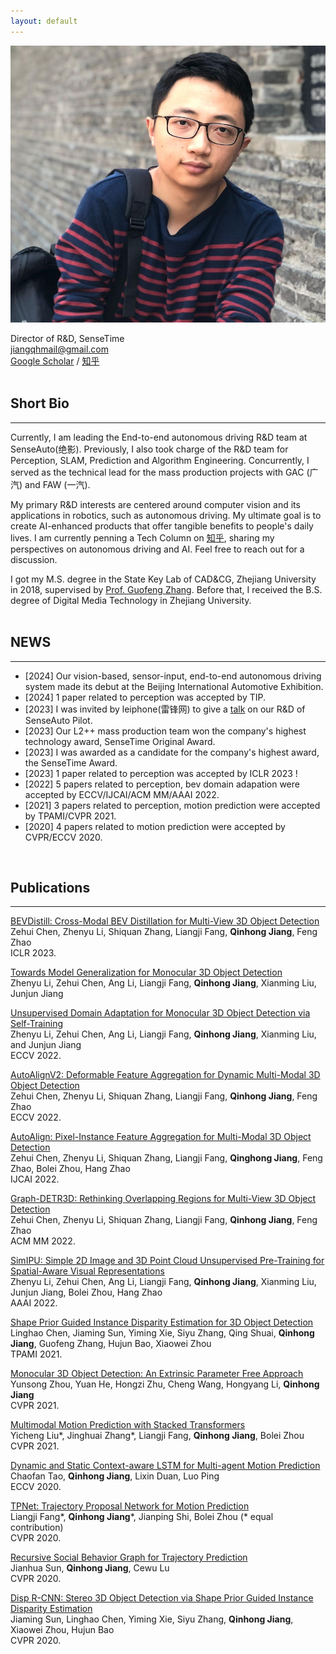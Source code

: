 ```yaml
---
layout: default
---
```


<img class="profile-picture" src="bio.jpg">

Director of R&D, SenseTime   
jiangqhmail@gmail.com   
[Google Scholar](https://scholar.google.com.hk/citations?user=yQAPc88AAAAJ&hl=zh-CN)  / [知乎](https://www.zhihu.com/people/mylivejiang/posts)     
<br/>

## Short Bio   
---   
Currently, I am leading the End-to-end autonomous driving R&D team at SenseAuto(绝影). Previously, I also took charge of the R&D team for Perception, SLAM, Prediction and Algorithm Engineering. Concurrently, I served as the technical lead for the mass production projects with GAC (广汽) and FAW (一汽).

My primary R&D interests are centered around computer vision and its applications in robotics, such as autonomous driving. My ultimate goal is to create AI-enhanced products that offer tangible benefits to people's daily lives. I am currently penning a Tech Column on [知乎](https://www.zhihu.com/column/c_1776566920101675008), sharing my perspectives on autonomous driving and AI. Feel free to reach out for a discussion.
     
I got my M.S. degree in the State Key Lab of CAD&CG, Zhejiang University in 2018, supervised by [Prof. Guofeng Zhang](http://www.cad.zju.edu.cn/home/gfzhang/). Before that, I received the B.S. degree of Digital Media Technology in Zhejiang University.    
<br/>

## NEWS  
---   
- \[2024\]  Our vision-based, sensor-input, end-to-end autonomous driving system made its debut at the Beijing International Automotive Exhibition.
- \[2024\]  1 paper related to perception was accepted by TIP.
- \[2023\]  I was invited by leiphone(雷锋网) to give a [talk](https://www.leiphone.com/category/transportation/UpzO8osocJ6sbBD8.html) on our R&D of SenseAuto Pilot.   
- \[2023\]  Our L2++ mass production team won the company's highest technology award, SenseTime Original Award.   
- \[2023\]  I was awarded as a candidate for the company's highest award, the SenseTime Award.   
- \[2023\]  1 paper related to perception was accepted by ICLR 2023 !  
- \[2022\]  5 papers related to perception, bev domain adapation were accepted by ECCV/IJCAI/ACM MM/AAAI 2022.    
- \[2021\]  3 papers related to perception, motion prediction were accepted by TPAMI/CVPR 2021.   
- \[2020\]  4 papers related to motion prediction were accepted by CVPR/ECCV 2020.   
<br/>


## Publications
---  
[BEVDistill: Cross-Modal BEV Distillation for Multi-View 3D Object Detection](https://arxiv.org/pdf/2211.09386.pdf)  
Zehui Chen, Zhenyu Li, Shiquan Zhang, Liangji Fang, **Qinhong Jiang**, Feng Zhao   
ICLR 2023.  

[Towards Model Generalization for Monocular 3D Object Detection](https://arxiv.org/pdf/2205.11664.pdf)   
Zhenyu Li, Zehui Chen, Ang Li, Liangji Fang, **Qinhong Jiang**, Xianming Liu, Junjun Jiang   
   
[Unsupervised Domain Adaptation for Monocular 3D Object Detection via Self-Training](https://arxiv.org/pdf/2204.11590.pdf)    
Zhenyu Li, Zehui Chen, Ang Li, Liangji Fang, **Qinhong Jiang**, Xianming Liu, and Junjun Jiang    
ECCV 2022.   
   
[AutoAlignV2: Deformable Feature Aggregation for Dynamic Multi-Modal 3D Object Detection](https://arxiv.org/abs/2207.10316)     
Zehui Chen, Zhenyu Li, Shiquan Zhang, Liangji Fang, **Qinhong Jiang**, Feng Zhao    
ECCV 2022.   
   
[AutoAlign: Pixel-Instance Feature Aggregation for Multi-Modal 3D Object Detection](https://arxiv.org/abs/2201.06493)    
Zehui Chen, Zhenyu Li, Shiquan Zhang, Liangji Fang, **Qinghong Jiang**, Feng Zhao, Bolei Zhou, Hang Zhao   
IJCAI 2022.   
    
[Graph-DETR3D: Rethinking Overlapping Regions for Multi-View 3D Object Detection](https://arxiv.org/pdf/2204.11582.pdf)    
Zehui Chen, Zhenyu Li, Shiquan Zhang, Liangji Fang, **Qinhong Jiang**, Feng Zhao   
ACM MM 2022.   
  
[SimIPU: Simple 2D Image and 3D Point Cloud Unsupervised Pre-Training for Spatial-Aware Visual Representations](https://arxiv.org/abs/2112.04680)  
Zhenyu Li, Zehui Chen, Ang Li, Liangji Fang, **Qinhong Jiang**, Xianming Liu, Junjun Jiang, Bolei Zhou, Hang Zhao  
AAAI 2022.    
   
[Shape Prior Guided Instance Disparity Estimation for 3D Object Detection](https://ieeexplore.ieee.org/document/9419782)  
Linghao Chen, Jiaming Sun, Yiming Xie, Siyu Zhang, Qing Shuai, **Qinhong Jiang**, Guofeng Zhang, Hujun Bao, Xiaowei Zhou  
TPAMI 2021.    

[Monocular 3D Object Detection: An Extrinsic Parameter Free Approach](https://lion.sjtu.edu.cn/resource/downloadFile?filePath=/home/lion/lionweb/data/publication/text/20210331170319_802.pdf)   
Yunsong Zhou, Yuan He, Hongzi Zhu, Cheng Wang, Hongyang Li, **Qinhong Jiang**   
CVPR 2021.     

[Multimodal Motion Prediction with Stacked Transformers](https://arxiv.org/abs/2103.11624)   
Yicheng Liu\*, Jinghuai Zhang\*, Liangji Fang, **Qinhong Jiang**, Bolei Zhou    
CVPR 2021.    

[Dynamic and Static Context-aware LSTM for Multi-agent Motion Prediction](https://arxiv.org/abs/2008.00777)    
Chaofan Tao, **Qinhong Jiang**, Lixin Duan, Luo Ping    
ECCV 2020.    

[TPNet: Trajectory Proposal Network for Motion Prediction](https://arxiv.org/abs/2004.12255)  
Liangji Fang\*, **Qinhong Jiang**\*, Jianping Shi, Bolei Zhou (\* equal contribution)      
CVPR 2020.    

[Recursive Social Behavior Graph for Trajectory Prediction](https://arxiv.org/abs/2004.10402)  
Jianhua Sun, **Qinhong Jiang**, Cewu Lu  
CVPR 2020.    

[Disp R-CNN: Stereo 3D Object Detection via Shape Prior Guided Instance Disparity Estimation](https://arxiv.org/abs/2004.03572)  
Jiaming Sun, Linghao Chen, Yiming Xie, Siyu Zhang, **Qinhong Jiang**, Xiaowei Zhou, Hujun Bao   
CVPR 2020.    
<br/>
<br/>
<br/>
<br/>
<br/>
<br/>
<br/>
<br/>
<br/>
<br/>
<br/>
<br/>
<br/>
<br/>
<br/>
